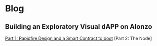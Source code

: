 # Blog

## Building an Exploratory Visual dAPP on Alonzo
[Part 1: Rapidfire Design and a Smart Contract to boot](./timesheet_dapp_part1.md)
[Part 2: The Node]